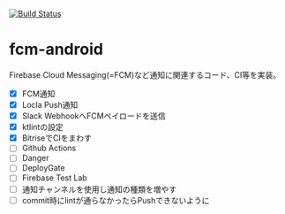 [![Build Status](https://app.bitrise.io/app/2cbe9beac1c1608b/status.svg?token=XC2UU4SVXH0riraHDOROvQ&branch=master)](https://app.bitrise.io/app/2cbe9beac1c1608b)

# fcm-android
Firebase Cloud Messaging(=FCM)など通知に関連するコード、CI等を実装。
- [x] FCM通知
- [x] Locla Push通知
- [x] Slack WebhookへFCMペイロードを送信
- [x] ktlintの設定
- [x] BitriseでCIをまわす
- [ ] Github Actions
- [ ] Danger
- [ ] DeployGate
- [ ] Firebase Test Lab
- [ ] 通知チャンネルを使用し通知の種類を増やす
- [ ] commit時にlintが通らなかったらPushできないように